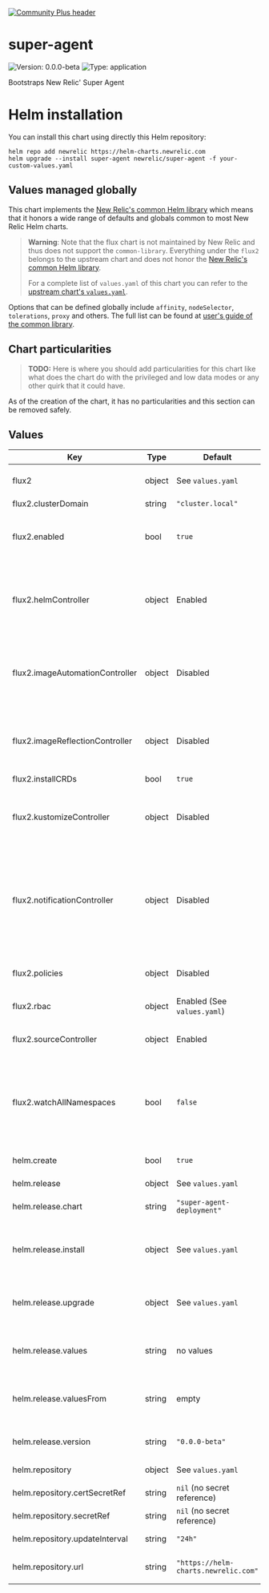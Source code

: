 [![Community Plus header](https://github.com/newrelic/opensource-website/raw/master/src/images/categories/Community_Plus.png)](https://opensource.newrelic.com/oss-category/#community-plus)

# super-agent

![Version: 0.0.0-beta](https://img.shields.io/badge/Version-0.0.0--beta-informational?style=flat-square) ![Type: application](https://img.shields.io/badge/Type-application-informational?style=flat-square)

Bootstraps New Relic' Super Agent

# Helm installation

You can install this chart using directly this Helm repository:

```shell
helm repo add newrelic https://helm-charts.newrelic.com
helm upgrade --install super-agent newrelic/super-agent -f your-custom-values.yaml
```

## Values managed globally

This chart implements the [New Relic's common Helm library](https://github.com/newrelic/helm-charts/tree/master/library/common-library) which
means that it honors a wide range of defaults and globals common to most New Relic Helm charts.

> **Warning**: Note that the flux chart is not maintained by New Relic and thus does not support the `common-library`. Everything under the
`flux2` belongs to the upstream chart and does not honor the [New Relic's common Helm library](https://github.com/newrelic/helm-charts/tree/master/library/common-library).
>
> For a complete list of `values.yaml` of this chart you can refer to the [upstream chart's `values.yaml`](https://github.com/fluxcd-community/helm-charts/blob/flux2-2.10.2/charts/flux2/values.yaml).

Options that can be defined globally include `affinity`, `nodeSelector`, `tolerations`, `proxy` and others. The full list can be found at
[user's guide of the common library](https://github.com/newrelic/helm-charts/blob/master/library/common-library/README.md).

## Chart particularities

> **TODO:** Here is where you should add particularities for this chart like what does the chart do with the privileged and
low data modes or any other quirk that it could have.

As of the creation of the chart, it has no particularities and this section can be removed safely.

## Values

| Key | Type | Default | Description |
|-----|------|---------|-------------|
| flux2 | object | See `values.yaml` | Values for the Flux chat. Ref.: https://github.com/fluxcd-community/helm-charts/blob/flux2-2.10.2/charts/flux2/values.yaml |
| flux2.clusterDomain | string | `"cluster.local"` | This is the domain name of the cluster. |
| flux2.enabled | bool | `true` | Enable or disable FluxCD installation. New Relic' Super Agent need Flux to work, but the user can use an already existing Flux deployment. With that use case, the use can disable Flux and use this chart to only install the CRs to deploy the Super Agent. |
| flux2.helmController | object | Enabled | Helm controller is a Kubernetes operator that allows to declaratively manage Helm chart releases with Kubernetes manifests. The Helm release is defined in a CR ([Custom Resource](https://kubernetes.io/docs/concepts/extend-kubernetes/api-extension/custom-resources/#custom-resources)) named `HelmRelease` that the operator will reconcile on the apply, edit, or deletion of a `HelmRelease` resource.  New Relic' Super Agent will use this controller by creating `HelmRelease` CRs based in the configuration stored on OpAmp. |
| flux2.imageAutomationController | object | Disabled | The image automation controller updates YAML files based on the latest images scanned by image reflector controller, and commits the changes to a given Git repository.  From New Relic, all releases are managed via OpAmp and there is no need to touch user's repositories.  On the other hand, user might want to leverage having FluxCD installed for their own purposes. |
| flux2.imageReflectionController | object | Disabled | The image reflector controller scans image repositories and reflects the image metadata in Kubernetes resources ready to be used by other controllers.  From New Relic, all releases are managed via OpAmp and there is no need to touch user's repositories.  On the other hand, user might want to leverage having FluxCD installed for their own purposes. |
| flux2.installCRDs | bool | `true` | The installation of the CRDs is managed by the chart itself. |
| flux2.kustomizeController | object | Disabled | This controller is exactly the same as the Helm controller (refer to it) but assembling manifests with Kustomize instead of using templating systems like Helm.  From New Relic, all releases managed via OpAmp install helm charts so there is no need for this controller to be up.  On the other hand, user might want to leverage having FluxCD installed for their own purposes. |
| flux2.notificationController | object | Disabled | The notification controller handles events coming from external systems (GitHub, GitLab, Bitbucket, Harbor, Jenkins, etc) and notifies the GitOps toolkit controllers about source changes. The controller also handles events emitted by the GitOps toolkit controllers (source, kustomize, helm) and dispatches them to external systems (Slack, Microsoft Teams, Discord) based on event severity and involved objects.   New Relic provides a powerful alert system with multiple policies and routes to alert users so it is disabled by default on our FluxCD distribution. |
| flux2.policies | object | Disabled | Upstream chart create Network Policies. They are relaxed to enough to not cut any malicious attack and not reduce the attack surface enough on environments where the security is a must. |
| flux2.rbac | object | Enabled (See `values.yaml`) | Create RBAC rules for FluxCD is able to deploy all kind of workloads on the cluster. |
| flux2.sourceController | object | Enabled | Source controller provides a way to fetch artifacts to the rest of controllers. The source API (which reference [can be read here](https://fluxcd.io/flux/components/source/api/v1/)) is used by admins and various automated operators to offload the Git, OCO, and Helm repositories management. |
| flux2.watchAllNamespaces | bool | `false` | As we are using Flux as a tool from the super agent to release new workloads, we do not want Flux to listen to all CRs created on the whole cluster. If the user does not want to use Flux and is only using it because of the super agent, this is the way to go so the cluster has deployed all operators needed by the super agent. But if the user want to use Flux for other purposes besides the super agent, this toggle can be used to allow Flux to work on the whole cluster.   |
| helm.create | bool | `true` | Enable the installation of the CRs so FluxCD deploy the Super Agent is deployed. This an advanced/debug flag. It should be always be true unless you know what you are going.  |
| helm.release | object | See `values.yaml` | Values related to the super agent's Helm chart release. |
| helm.release.chart | string | `"super-agent-deployment"` | The Helm chart of the super-agent. This values is meant to be changed only on air-gapped environments or for development/testing purposes. |
| helm.release.install | object | See `values.yaml` | Change the behavior of the operator while installing the chart for the first time. This should only be changed by advanced users that know what they are doing. Exposes the remediations that the operator is going to try before give up installing the chart in case it hits an error. |
| helm.release.upgrade | object | See `values.yaml` | Change the behavior of the operator while upgrading the chart. This should only be changed by advanced users that know what they are doing. Exposes the remediations that the operator is going to try before give up installing the chart in case it hits an error. |
| helm.release.values | string | no values | Set values to the super agent helm release directly from this `values.yaml` file. Refer to https://fluxcd.io/flux/components/helm/helmreleases/#values-overrides |
| helm.release.valuesFrom | string | empty | Set values from a `configMap` or a `secret`. You can see examples and better documentation inside the `values.yaml` file. Also refer to https://fluxcd.io/flux/components/helm/helmreleases/#values-overrides |
| helm.release.version | string | `"0.0.0-beta"` | The Helm chart of the super-agent. This values is meant to be changed only on air-gapped environments or for development/testing purposes.  TODO: Point renovatebot here. |
| helm.repository | object | See `values.yaml` | Values related to the Helm repository where to download the super agent's chart. |
| helm.repository.certSecretRef | string | `nil` (no secret reference)  | secret of type `kubernetes.io/tls` with the standard keys `tls.crt`, `tls.key`, and `ca.crt` |
| helm.repository.secretRef | string | `nil` (no secret reference)  | A reference to a secret with the keys username and password to authenticate to the repository. |
| helm.repository.updateInterval | string | `"24h"` | Sets the interval the repository is going to be updated on the controller. |
| helm.repository.url | string | `"https://helm-charts.newrelic.com"` | The repository where the super-agent has the chart. This values is meant to be changed only on air-gapped  environments or for development/testing purposes. |

